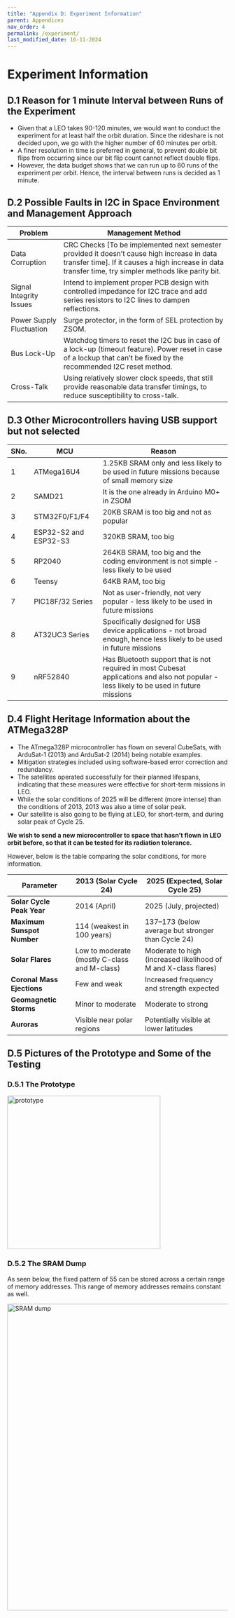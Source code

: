 ```yaml
---
title: "Appendix D: Experiment Information"
parent: Appendices
nav_order: 4
permalink: /experiment/
last_modified_date: 16-11-2024
---
```


# Experiment Information

## D.1 Reason for 1 minute Interval between Runs of the Experiment

<ul>
	<li>Given that a LEO takes 90-120 minutes, we would want to conduct the experiment for at least half the orbit duration. Since the rideshare is not decided upon, we go with the higher number of 60 minutes per orbit. </li>
	<li>A finer resolution in time is preferred in general, to prevent double bit flips from occurring since our bit flip count cannot reflect double flips. </li>
	<li>However, the data budget shows that we can run up to 60 runs of the experiment per orbit. Hence, the interval between runs is decided as 1 minute.</li>
</ul>


## D.2 Possible Faults in I2C in Space Environment and Management Approach

<table>
  <thead>
    <tr>
      <th>Problem</th>
      <th>Management Method</th>
    </tr>
  </thead>
  <tbody>
    <tr>
      <td>Data Corruption</td>
      <td>CRC Checks [To be implemented next semester provided it doesn’t cause high increase in data transfer time]. If it causes a high increase in data transfer time, try simpler methods like parity bit.</td>
    </tr>
    <tr>
      <td>Signal Integrity Issues</td>
      <td>Intend to implement proper PCB design with controlled impedance for I2C trace and add series resistors to I2C lines to dampen reflections.</td>
    </tr>
    <tr>
      <td>Power Supply Fluctuation</td>
      <td>Surge protector, in the form of SEL protection by ZSOM.</td>
    </tr>
    <tr>
      <td>Bus Lock-Up</td>
      <td>Watchdog timers to reset the I2C bus in case of a lock-up (timeout feature). Power reset in case of a lockup that can’t be fixed by the recommended I2C reset method.</td>
    </tr>
    <tr>
      <td>Cross-Talk</td>
      <td>Using relatively slower clock speeds, that still provide reasonable data transfer timings, to reduce susceptibility to cross-talk.</td>
    </tr>
  </tbody>
</table>



## D.3 Other Microcontrollers having USB support but not selected

<table>
  <thead>
    <tr>
      <th>SNo.</th>
      <th>MCU</th>
      <th>Reason</th>
    </tr>
  </thead>
  <tbody>
    <tr>
      <td>1</td>
      <td>ATMega16U4</td>
      <td>1.25KB SRAM only and less likely to be used in future missions because of small memory size</td>
    </tr>
    <tr>
      <td>2</td>
      <td>SAMD21</td>
      <td>It is the one already in Arduino M0+ in ZSOM</td>
    </tr>
    <tr>
      <td>3</td>
      <td>STM32F0/F1/F4</td>
      <td>20KB SRAM is too big and not as popular</td>
    </tr>
    <tr>
      <td>4</td>
      <td>ESP32-S2 and ESP32-S3</td>
      <td>320KB SRAM, too big</td>
    </tr>
    <tr>
      <td>5</td>
      <td>RP2040</td>
      <td>264KB SRAM, too big and the coding environment is not simple - less likely to be used</td>
    </tr>
    <tr>
      <td>6</td>
      <td>Teensy</td>
      <td>64KB RAM, too big</td>
    </tr>
    <tr>
      <td>7</td>
      <td>PIC18F/32 Series</td>
      <td>Not as user-friendly, not very popular - less likely to be used in future missions</td>
    </tr>
    <tr>
      <td>8</td>
      <td>AT32UC3 Series</td>
      <td>Specifically designed for USB device applications - not broad enough, hence less likely to be used in future missions</td>
    </tr>
    <tr>
      <td>9</td>
      <td>nRF52840</td>
      <td>Has Bluetooth support that is not required in most Cubesat applications and also not popular - less likely to be used in future missions</td>
    </tr>
  </tbody>
</table>


## D.4 Flight Heritage Information about the ATMega328P 

<ul>
	<li>The ATmega328P microcontroller has flown on several CubeSats, with ArduSat-1 (2013) and ArduSat-2 (2014) being notable examples. </li>
	<li>Mitigation strategies included using software-based error correction and redundancy. </li>
	<li> The satellites operated successfully for their planned lifespans, indicating that these measures were effective for short-term missions in LEO.</li>
	<li>While the solar conditions of 2025 will be different (more intense) than the conditions of 2013, 2013 was also a time of solar peak. </li>
	<li>Our satellite is also going to be flying at LEO, for short-term, and during solar peak of Cycle 25.</li>
</ul>

 <b>We wish to send a new microcontroller to space that hasn’t flown in LEO orbit before, so that it can be tested for its radiation tolerance.</b>

However, below is the table comparing the solar conditions, for more information. 

<table>
  <thead>
    <tr>
      <th>Parameter</th>
      <th>2013 (Solar Cycle 24)</th>
      <th>2025 (Expected, Solar Cycle 25)</th>
    </tr>
  </thead>
  <tbody>
    <tr>
      <td><strong>Solar Cycle Peak Year</strong></td>
      <td>2014 (April)</td>
      <td>2025 (July, projected)</td>
    </tr>
    <tr>
      <td><strong>Maximum Sunspot Number</strong></td>
      <td>114 (weakest in 100 years)</td>
      <td>137–173 (below average but stronger than Cycle 24)</td>
    </tr>
    <tr>
      <td><strong>Solar Flares</strong></td>
      <td>Low to moderate (mostly C-class and M-class)</td>
      <td>Moderate to high (increased likelihood of M and X-class flares)</td>
    </tr>
    <tr>
      <td><strong>Coronal Mass Ejections</strong></td>
      <td>Few and weak</td>
      <td>Increased frequency and strength expected</td>
    </tr>
    <tr>
      <td><strong>Geomagnetic Storms</strong></td>
      <td>Minor to moderate</td>
      <td>Moderate to strong</td>
    </tr>
    <tr>
      <td><strong>Auroras</strong></td>
      <td>Visible near polar regions</td>
      <td>Potentially visible at lower latitudes</td>
    </tr>
  </tbody>
</table>


## D.5 Pictures of the Prototype and Some of the Testing

### D.5.1 The Prototype

<img src="{{site.baseurl}}/assets/images/appendix_d/img_1.png" alt="prototype" width="350">

### D.5.2 The SRAM Dump
As seen below, the fixed pattern of 55 can be stored across a certain range of memory addresses. This range of memory addresses remains constant as well.

<img src="{{site.baseurl}}/assets/images/appendix_d/img_2.png" alt="SRAM dump" width="700">